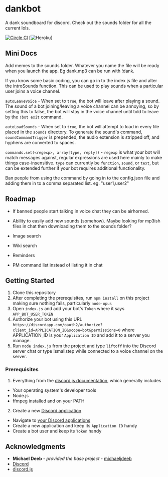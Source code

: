 # dankbot
A dank soundboard for discord. Check out the sounds folder for all the current lols.

[![Circle CI](https://circleci.com/gh/jonocairns/dankbot.svg?style=svg)](https://circleci.com/gh/jonocairns/dankbot)
[![Heroku](http://heroku-badge.herokuapp.com/?app=dankbot-69&style=flat)]

## Mini Docs
Add memes to the sounds folder. Whatever you name the file will be ready when you launch the app. Eg dank.mp3 can be run with !dank.

If you know some basic coding, you can go in to the index.js file and alter the introSounds function. This can be used to play sounds when a particular user joins a voice channel. 

`autoLeaveVoice` - When set to `true`, the bot will leave after playing a sound. The sound of a bot joining/leaving a voice channel can be annoying, so by setting this to false, the bot will stay in the voice channel until told to leave by the `!bot exit` command.

`autoLoadSounds` - When set to `true`, the bot will attempt to load in every file placed in the `sounds` directory. To generate the sound's command, `soundCommandTrigger` is prepended, the audio extension is stripped off, and hyphens are converted to spaces.

`commands.set(<regexp>, array[type, reply])` - `regexp` is what your bot will match messages against, regular expressions are used here mainly to make things case-insensitive. `type` can currently be `function`, `sound`, or `text`, but can be extended further if your bot requires additional functionality.

Ban people from using the command by going in to the config.json file and adding them in to a comma separated list. eg. "user1,user2" 

## Roadmap
- If banned people start talking in voice chat they can be airhorned.

- Ability to easily add new sounds (somehow). Maybe looking for mp3ish files in chat then downloading them to the sounds folder?

- Image search

- Wiki search

- Reminders

- PM command list instead of listing it in chat

## Getting Started
1. Clone this repository
2. After completing the prerequisites, run `npm install` on this project making sure nothing fails, particularly `node-opus`
3. Open `index.js` and add your bot's `Token` where it says `APP_BOT_USER_TOKEN`
4. Authorize your bot using this URL `https://discordapp.com/oauth2/authorize?client_id=APPLICATION_ID&scope=bot&permissions=0` where APPLICATION_ID is your `Application ID` and add it to a server you manage.
5. Run `node index.js` from the project and type `liftoff` into the Discord server chat or type !smallstep while connected to a voice channel on the server.

### Prerequisites
1. Everything from the [discord.js documentation](http://discordjs.readthedocs.io/en/latest/installing.html), which generally includes
  - Your operating system's developer tools
  - Node.js
  - ffmpeg installed and on your PATH
2. Create a new [Discord application](https://discordapp.com/developers/applications/me)
  - Navigate to [your Discord applications](https://discordapp.com/developers/applications/me)
  - Create a new application and keep its `Application ID` handy
  - Create a bot user and keep its `Token` handy

## Acknowledgments
- **Michael Deeb** - *provided the base project* - [michaeljdeeb](https://github.com/michaeljdeeb)
- [Discord](https://discordapp.com/)
- [discord.js](https://github.com/hydrabolt/discord.js)
